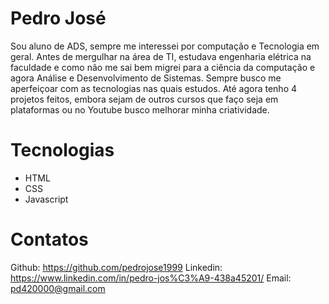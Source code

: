 # Pedro José 

Sou aluno de ADS, sempre me interessei por computação e Tecnologia em geral. Antes de mergulhar na área de TI, estudava engenharia elétrica na 
faculdade e como não me sai bem migrei para a ciência da computação e agora Análise e Desenvolvimento de Sistemas. Sempre busco me aperfeiçoar 
com as tecnologias nas quais estudos. Até agora tenho 4 projetos feitos, embora sejam de outros cursos que faço seja em plataformas ou no Youtube 
busco melhorar minha criatividade. 

# Tecnologias 
- HTML
- CSS
- Javascript

# Contatos
Github: https://github.com/pedrojose1999
Linkedin: https://www.linkedin.com/in/pedro-jos%C3%A9-438a45201/
Email: pd420000@gmail.com
